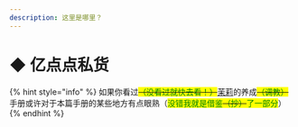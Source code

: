 ```yaml
---
description: 这里是哪里？
---
```


# ◆ 亿点点私货



{% hint style="info" %}
如果你看过~~<mark style="color:green;">（没看过就快去看！）</mark>~~[茉莉](https://rainchain-zero.github.io/JasmineDoc)的养成~~<mark style="color:green;">（调教）</mark>~~手册或许对于本篇手册的某些地方有点眼熟（<mark style="color:green;">没错我就是借鉴</mark>~~<mark style="color:green;">（抄）</mark>~~<mark style="color:green;">了一部分</mark>）
{% endhint %}

